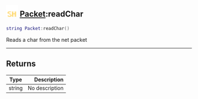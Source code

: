 ## <img src="../../.gitbook/assets/shared.png" width="32" height="32" /> [Packet](../packet/README.md):readChar

```lua
string Packet:readChar()
```

Reads a char from the net packet<br>

-----------------
## Returns

| Type   | Description |
| ------ | ----------: |
| string | No description |
